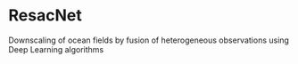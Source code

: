 # ResacNet
Downscaling of ocean fields by fusion of heterogeneous observations using Deep Learning algorithms
